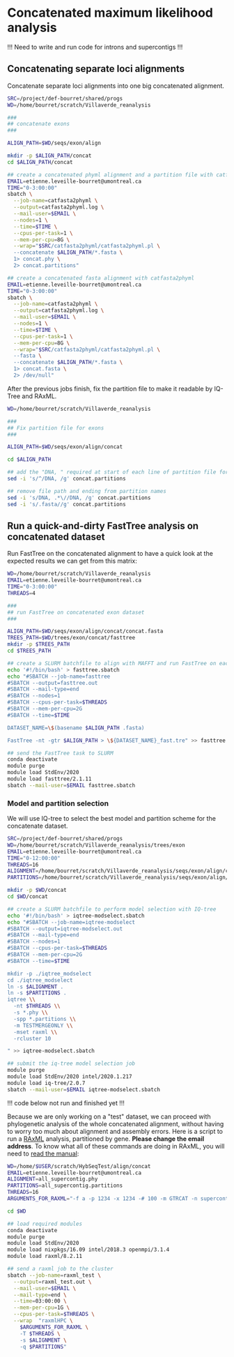 # Concatenated maximum likelihood analysis

!!! Need to write and run code for introns and supercontigs !!!

## Concatenating separate loci alignments

Concatenate separate loci alignments into one big concatenated alignment.   
```bash
SRC=/project/def-bourret/shared/progs
WD=/home/bourret/scratch/Villaverde_reanalysis

###
## concatenate exons
###

ALIGN_PATH=$WD/seqs/exon/align

mkdir -p $ALIGN_PATH/concat
cd $ALIGN_PATH/concat

## create a concatenated phyml alignment and a partition file with catfasta2phyml
EMAIL=etienne.leveille-bourret@umontreal.ca
TIME="0-3:00:00"
sbatch \
  --job-name=catfasta2phyml \
  --output=catfasta2phyml.log \
  --mail-user=$EMAIL \
  --nodes=1 \
  --time=$TIME \
  --cpus-per-task=1 \
  --mem-per-cpu=8G \
  --wrap="$SRC/catfasta2phyml/catfasta2phyml.pl \
  --concatenate $ALIGN_PATH/*.fasta \
  1> concat.phy \
  2> concat.partitions"

## create a concatenated fasta alignment with catfasta2phyml
EMAIL=etienne.leveille-bourret@umontreal.ca
TIME="0-3:00:00"
sbatch \
  --job-name=catfasta2phyml \
  --output=catfasta2phyml.log \
  --mail-user=$EMAIL \
  --nodes=1 \
  --time=$TIME \
  --cpus-per-task=1 \
  --mem-per-cpu=8G \
  --wrap="$SRC/catfasta2phyml/catfasta2phyml.pl \
  --fasta \
  --concatenate $ALIGN_PATH/*.fasta \
  1> concat.fasta \
  2> /dev/null"

```

After the previous jobs finish, fix the partition file to make it readable by IQ-Tree and RAxML.  
```bash
WD=/home/bourret/scratch/Villaverde_reanalysis

###
## Fix partition file for exons
###

ALIGN_PATH=$WD/seqs/exon/align/concat

cd $ALIGN_PATH

## add the "DNA, " required at start of each line of partition file for RAxML
sed -i 's/^/DNA, /g' concat.partitions

## remove file path and ending from partition names
sed -i 's/DNA, .*\//DNA, /g' concat.partitions
sed -i 's/.fasta//g' concat.partitions

```

## Run a quick-and-dirty FastTree analysis on concatenated dataset

Run FastTree on the concatenated alignment to have a quick look at the expected results we can get from 
this matrix:  
```bash
WD=/home/bourret/scratch/Villaverde_reanalysis
EMAIL=etienne.leveille-bourret@umontreal.ca
TIME="0-3:00:00"
THREADS=4

###
## run FastTree on concatenated exon dataset
###

ALIGN_PATH=$WD/seqs/exon/align/concat/concat.fasta
TREES_PATH=$WD/trees/exon/concat/fasttree
mkdir -p $TREES_PATH
cd $TREES_PATH

## create a SLURM batchfile to align with MAFFT and run FastTree on each locus in an array
echo '#!/bin/bash' > fasttree.sbatch
echo "#SBATCH --job-name=fasttree
#SBATCH --output=fasttree.out
#SBATCH --mail-type=end
#SBATCH --nodes=1
#SBATCH --cpus-per-task=$THREADS
#SBATCH --mem-per-cpu=2G
#SBATCH --time=$TIME

DATASET_NAME=\$(basename $ALIGN_PATH .fasta)

FastTree -nt -gtr $ALIGN_PATH > \${DATASET_NAME}_fast.tre" >> fasttree.sbatch

## send the FastTree task to SLURM
conda deactivate
module purge
module load StdEnv/2020
module load fasttree/2.1.11
sbatch --mail-user=$EMAIL fasttree.sbatch

```


### Model and partition selection

We will use IQ-tree to select the best model and partition scheme for the concatenate dataset.  
```bash
SRC=/project/def-bourret/shared/progs
WD=/home/bourret/scratch/Villaverde_reanalysis/trees/exon
EMAIL=etienne.leveille-bourret@umontreal.ca
TIME="0-12:00:00"
THREADS=16
ALIGNMENT=/home/bourret/scratch/Villaverde_reanalysis/seqs/exon/align/concat/concat.phy
PARTITIONS=/home/bourret/scratch/Villaverde_reanalysis/seqs/exon/align/concat/concat.partitions

mkdir -p $WD/concat
cd $WD/concat

## create a SLURM batchfile to perform model selection with IQ-tree
echo '#!/bin/bash' > iqtree-modselect.sbatch
echo "#SBATCH --job-name=iqtree-modselect
#SBATCH --output=iqtree-modselect.out
#SBATCH --mail-type=end
#SBATCH --nodes=1
#SBATCH --cpus-per-task=$THREADS
#SBATCH --mem-per-cpu=2G
#SBATCH --time=$TIME

mkdir -p ./iqtree_modselect
cd ./iqtree_modselect
ln -s $ALIGNMENT .
ln -s $PARTITIONS .
iqtree \\
  -nt $THREADS \\
  -s *.phy \\
  -spp *.partitions \\
  -m TESTMERGEONLY \\
  -mset raxml \\
  -rcluster 10

" >> iqtree-modselect.sbatch

## submit the iq-tree model selection job
module purge
module load StdEnv/2020 intel/2020.1.217
module load iq-tree/2.0.7
sbatch --mail-user=$EMAIL iqtree-modselect.sbatch

```


!!! code below not run and finished yet !!!


Because we are only working on a "test" dataset, we can proceed with phylogenetic analysis of the whole 
concatenated alignment, without having to worry too much about alignment and assembly errors. Here is a 
script to run a [RAxML](https://cme.h-its.org/exelixis/web/software/raxml/) analysis, partitioned by gene.
 **Please change the email address**. To know what all of these commands are doing in RAxML, you will need 
 to [read the manual](https://cme.h-its.org/exelixis/php/countManualNew.php):
```bash
WD=/home/$USER/scratch/HybSeqTest/align/concat
EMAIL=etienne.leveille-bourret@umontreal.ca
ALIGNMENT=all_supercontig.phy
PARTITIONS=all_supercontig.partitions
THREADS=16
ARGUMENTS_FOR_RAXML="-f a -p 1234 -x 1234 -# 100 -m GTRCAT -n supercontig"

cd $WD

## load required modules
conda deactivate
module purge
module load StdEnv/2020
module load nixpkgs/16.09 intel/2018.3 openmpi/3.1.4
module load raxml/8.2.11

## send a raxml job to the cluster
sbatch --job-name=raxml_test \
  --output=raxml_test.out \
  --mail-user=$EMAIL \
  --mail-type=end \
  --time=03:00:00 \
  --mem-per-cpu=1G \
  --cpus-per-task=$THREADS \
  --wrap  "raxmlHPC \
    $ARGUMENTS_FOR_RAXML \
    -T $THREADS \
    -s $ALIGNMENT \
    -q $PARTITIONS"
```
